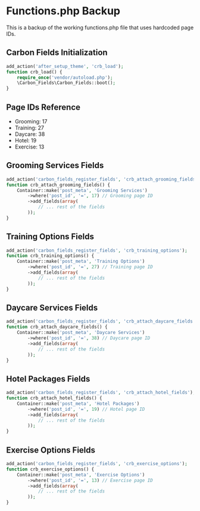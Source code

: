 # Functions.php Backup
This is a backup of the working functions.php file that uses hardcoded page IDs.

## Carbon Fields Initialization
```php
add_action('after_setup_theme', 'crb_load');
function crb_load() {
    require_once('vendor/autoload.php');
    \Carbon_Fields\Carbon_Fields::boot();
}
```

## Page IDs Reference
- Grooming: 17
- Training: 27
- Daycare: 38
- Hotel: 19
- Exercise: 13

## Grooming Services Fields
```php
add_action('carbon_fields_register_fields', 'crb_attach_grooming_fields');
function crb_attach_grooming_fields() {
    Container::make('post_meta', 'Grooming Services')
        ->where('post_id', '=', 17) // Grooming page ID
        ->add_fields(array(
            // ... rest of the fields
        ));
}
```

## Training Options Fields
```php
add_action('carbon_fields_register_fields', 'crb_training_options');
function crb_training_options() {
    Container::make('post_meta', 'Training Options')
        ->where('post_id', '=', 27) // Training page ID
        ->add_fields(array(
            // ... rest of the fields
        ));
}
```

## Daycare Services Fields
```php
add_action('carbon_fields_register_fields', 'crb_attach_daycare_fields');
function crb_attach_daycare_fields() {
    Container::make('post_meta', 'Daycare Services')
        ->where('post_id', '=', 38) // Daycare page ID
        ->add_fields(array(
            // ... rest of the fields
        ));
}
```

## Hotel Packages Fields
```php
add_action('carbon_fields_register_fields', 'crb_attach_hotel_fields');
function crb_attach_hotel_fields() {
    Container::make('post_meta', 'Hotel Packages')
        ->where('post_id', '=', 19) // Hotel page ID
        ->add_fields(array(
            // ... rest of the fields
        ));
}
```

## Exercise Options Fields
```php
add_action('carbon_fields_register_fields', 'crb_exercise_options');
function crb_exercise_options() {
    Container::make('post_meta', 'Exercise Options')
        ->where('post_id', '=', 13) // Exercise page ID
        ->add_fields(array(
            // ... rest of the fields
        ));
}
``` 